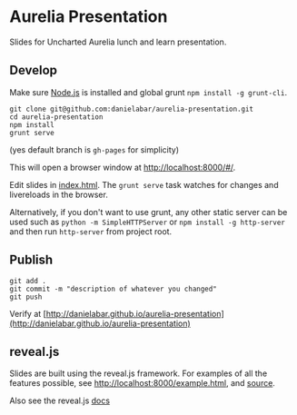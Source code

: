 # Aurelia Presentation

Slides for Uncharted Aurelia lunch and learn presentation.

## Develop

Make sure [Node.js](https://nodejs.org/en/) is installed and global grunt `npm install -g grunt-cli`.

```shell
git clone git@github.com:danielabar/aurelia-presentation.git
cd aurelia-presentation
npm install
grunt serve
```

(yes default branch is `gh-pages` for simplicity)

This will open a browser window at [http://localhost:8000/#/](http://localhost:8000/#/).

Edit slides in [index.html](http://localhost:8000/#/). The `grunt serve` task watches for changes and livereloads in the browser.

Alternatively, if you don't want to use grunt, any other static server can be used such as `python -m SimpleHTTPServer` or `npm install -g http-server` and then run `http-server` from project root.

## Publish

```shell
git add .
git commit -m "description of whatever you changed"
git push
```

Verify at [http://danielabar.github.io/aurelia-presentation](http://danielabar.github.io/aurelia-presentation)

## reveal.js

Slides are built using the reveal.js framework. For examples of all the features possible, see [http://localhost:8000/example.html](http://localhost:8000/example.html), and [source](example.html).

Also see the reveal.js [docs](https://github.com/hakimel/reveal.js/)

